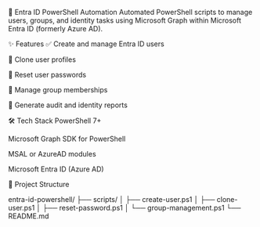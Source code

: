🔐 Entra ID PowerShell Automation
Automated PowerShell scripts to manage users, groups, and identity tasks using Microsoft Graph within Microsoft Entra ID (formerly Azure AD).

✨ Features
✅ Create and manage Entra ID users

🔁 Clone user profiles

🔐 Reset user passwords

👥 Manage group memberships

📄 Generate audit and identity reports

🛠️ Tech Stack
PowerShell 7+

Microsoft Graph SDK for PowerShell

MSAL or AzureAD modules

Microsoft Entra ID (Azure AD)

📁 Project Structure

entra-id-powershell/
├── scripts/
│   ├── create-user.ps1
│   ├── clone-user.ps1
│   ├── reset-password.ps1
│   └── group-management.ps1
└── README.md
